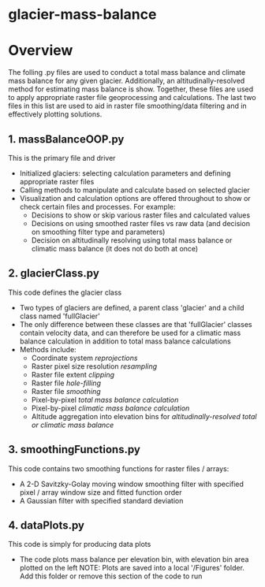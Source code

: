 # glacier-mass-balance

# Overview
The folling .py files are used to conduct a total mass balance and climate mass balance for any given glacier. Additionally, an altitudinally-resolved method for estimating mass balance is show. Together, these files are used to apply appropriate raster file geoprocessing and calculations. The last two files in this list are used to aid in raster file smoothing/data filtering and in effectively plotting solutions.

## 1. massBalanceOOP.py
This is the primary file and driver

* Initialized glaciers: selecting calculation parameters and defining appropriate raster files
* Calling methods to manipulate and calculate based on selected glacier
* Visualization and calculation options are offered throughout to show or check certain files and processes. For example:
  - Decisions to show or skip various raster files and calculated values
  - Decisions on using smoothed raster files vs raw data (and decision on smoothing filter type and parameters)
  - Decision on altitudinally resolving using total mass balance or climatic mass balance (it does not do both at once)


## 2. glacierClass.py
This code defines the glacier class
* Two types of glaciers are defined, a parent class 'glacier' and a child class named 'fullGlacier'
* The only difference between these classes are that 'fullGlacier' classes contain velocity data, and can therefore be used for a climatic mass balance calculation in addition to total mass balance calculations
* Methods include:
  - Coordinate system *reprojections*
  - Raster pixel size resolution *resampling*
  - Raster file extent *clipping*
  - Raster file *hole-filling*
  - Raster file *smoothing*
  - Pixel-by-pixel *total mass balance calculation*
  - Pixel-by-pixel *climatic mass balance calculation*
  - Altitude aggregation into elevation bins for *altitudinally-resolved total or climatic mass balance*


## 3. smoothingFunctions.py
This code contains two smoothing functions for raster files / arrays:
  - A 2-D Savitzky-Golay moving window smoothing filter with specified pixel / array window size and fitted function order
  - A Gaussian filter with specified standard deviation


## 4. dataPlots.py
This code is simply for producing data plots
* The code plots mass balance per elevation bin, with elevation bin area plotted on the left
NOTE: Plots are saved into a local '/Figures' folder. Add this folder or remove this section of the code to run
